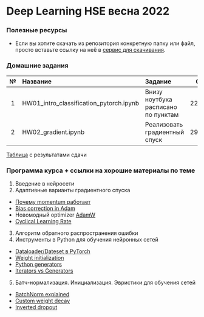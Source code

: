 #  Deep Learning HSE весна 2022


### Полезные ресурсы
* Если вы хотите скачать из репозитория конкретную папку или файл, просто вставьте ссылку на неё в [сервис для скачивания](https://minhaskamal.github.io/DownGit/#/home?url=). 

### Домашние задания
| №      | Название                               | Задание                                  | Срок     |
| :---:  |:-------------------------------------  | :--------------------------------------  | :------: |
| 1      | HW01_intro_classification_pytorch.ipynb| Внизу ноутбука расписано по пунктам      | 22.04.22 |
| 2      | HW02_gradient.ipynb                    | Реализовать градиентный спуск            | 29.04.22 |


[Таблица](https://docs.google.com/spreadsheets/d/1jjvWV7kHw88akCuMFbbAcNsnrUdGH530hUTAhhm182w/edit#gid=0) с результатами сдачи

### Программа курса + ссылки на хорошие материалы по теме
01. Введение в нейросети
02. Адаптивные варианты градиентного спуска
   - [Почему momentum работает](https://distill.pub/2017/momentum/)
   - [Bias correction in Adam](https://www.youtube.com/watch?v=-0ZMU-gnm2g)
   - Новомодный optimizer [AdamW](https://arxiv.org/pdf/1711.05101.pdf)
   - [Cyclical Learning Rate](https://medium.com/swlh/cyclical-learning-rates-the-ultimate-guide-for-setting-learning-rates-for-neural-networks-3104e906f0ae)
03. Алгоритм обратного распространения ошибки
04. Инструменты в Python для обучения нейронных сетей
   - [Dataloader/Dateset в PyTorch](https://discuss.pytorch.org/t/making-iterable-objects-using-torch-utils-data-dataloader/16681/2)
   - [Weight initialization](https://www.deeplearningwizard.com/deep_learning/boosting_models_pytorch/weight_initialization_activation_functions/)
   - [Python generators](https://realpython.com/introduction-to-python-generators/)
   - [Iterators vs Generators](https://stackoverflow.com/questions/2776829/difference-between-pythons-generators-and-iterators)
05. Батч-нормализация. Инициализация. Эвристики для обучения сетей
   - [BatchNorm explained](https://towardsdatascience.com/batch-normalization-in-3-levels-of-understanding-14c2da90a338)
   - [Custom weight decay](https://raberrytv.wordpress.com/2017/10/29/pytorch-weight-decay-made-easy/)
   - [Inverted dropout](https://www.coursera.org/lecture/deep-neural-network/dropout-regularization-eM33A)